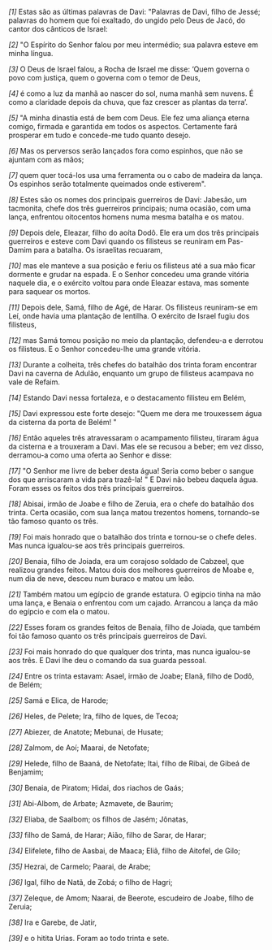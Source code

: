 *[1]* Estas são as últimas palavras de Davi: "Palavras de Davi, filho de Jessé; palavras do homem que foi exaltado, do ungido pelo Deus de Jacó, do cantor dos cânticos de Israel:

*[2]* "O Espírito do Senhor falou por meu intermédio; sua palavra esteve em minha língua.

*[3]* O Deus de Israel falou, a Rocha de Israel me disse: ‘Quem governa o povo com justiça, quem o governa com o temor de Deus,

*[4]* é como a luz da manhã ao nascer do sol, numa manhã sem nuvens. É como a claridade depois da chuva, que faz crescer as plantas da terra’.

*[5]* "A minha dinastia está de bem com Deus. Ele fez uma aliança eterna comigo, firmada e garantida em todos os aspectos. Certamente fará prosperar em tudo e concede-me tudo quanto desejo.

*[6]* Mas os perversos serão lançados fora como espinhos, que não se ajuntam com as mãos;

*[7]* quem quer tocá-los usa uma ferramenta ou o cabo de madeira da lança. Os espinhos serão totalmente queimados onde estiverem".

*[8]* Estes são os nomes dos principais guerreiros de Davi: Jabesão, um tacmonita, chefe dos três guerreiros principais; numa ocasião, com uma lança, enfrentou oitocentos homens numa mesma batalha e os matou.

*[9]* Depois dele, Eleazar, filho do aoíta Dodô. Ele era um dos três principais guerreiros e esteve com Davi quando os filisteus se reuniram em Pas-Damim para a batalha. Os israelitas recuaram,

*[10]* mas ele manteve a sua posição e feriu os filisteus até a sua mão ficar dormente e grudar na espada. E o Senhor concedeu uma grande vitória naquele dia, e o exército voltou para onde Eleazar estava, mas somente para saquear os mortos.

*[11]* Depois dele, Samá, filho de Agé, de Harar. Os filisteus reuniram-se em Leí, onde havia uma plantação de lentilha. O exército de Israel fugiu dos filisteus,

*[12]* mas Samá tomou posição no meio da plantação, defendeu-a e derrotou os filisteus. E o Senhor concedeu-lhe uma grande vitória.

*[13]* Durante a colheita, três chefes do batalhão dos trinta foram encontrar Davi na caverna de Adulão, enquanto um grupo de filisteus acampava no vale de Refaim.

*[14]* Estando Davi nessa fortaleza, e o destacamento filisteu em Belém,

*[15]* Davi expressou este forte desejo: "Quem me dera me trouxessem água da cisterna da porta de Belém! "

*[16]* Então aqueles três atravessaram o acampamento filisteu, tiraram água da cisterna e a trouxeram a Davi. Mas ele se recusou a beber; em vez disso, derramou-a como uma oferta ao Senhor e disse:

*[17]* "O Senhor me livre de beber desta água! Seria como beber o sangue dos que arriscaram a vida para trazê-la! " E Davi não bebeu daquela água. Foram esses os feitos dos três principais guerreiros.

*[18]* Abisai, irmão de Joabe e filho de Zeruia, era o chefe do batalhão dos trinta. Certa ocasião, com sua lança matou trezentos homens, tornando-se tão famoso quanto os três.

*[19]* Foi mais honrado que o batalhão dos trinta e tornou-se o chefe deles. Mas nunca igualou-se aos três principais guerreiros.

*[20]* Benaia, filho de Joiada, era um corajoso soldado de Cabzeel, que realizou grandes feitos. Matou dois dos melhores guerreiros de Moabe e, num dia de neve, desceu num buraco e matou um leão.

*[21]* Também matou um egípcio de grande estatura. O egípcio tinha na mão uma lança, e Benaia o enfrentou com um cajado. Arrancou a lança da mão do egípcio e com ela o matou.

*[22]* Esses foram os grandes feitos de Benaia, filho de Joiada, que também foi tão famoso quanto os três principais guerreiros de Davi.

*[23]* Foi mais honrado do que qualquer dos trinta, mas nunca igualou-se aos três. E Davi lhe deu o comando da sua guarda pessoal.

*[24]* Entre os trinta estavam: Asael, irmão de Joabe; Elanã, filho de Dodô, de Belém;

*[25]* Samá e Elica, de Harode;

*[26]* Heles, de Pelete; Ira, filho de Iques, de Tecoa;

*[27]* Abiezer, de Anatote; Mebunai, de Husate;

*[28]* Zalmom, de Aoí; Maarai, de Netofate;

*[29]* Helede, filho de Baaná, de Netofate; Itai, filho de Ribai, de Gibeá de Benjamim;

*[30]* Benaia, de Piratom; Hidai, dos riachos de Gaás;

*[31]* Abi-Albom, de Arbate; Azmavete, de Baurim;

*[32]* Eliaba, de Saalbom; os filhos de Jasém; Jônatas,

*[33]* filho de Samá, de Harar; Aião, filho de Sarar, de Harar;

*[34]* Elifelete, filho de Aasbai, de Maaca; Eliã, filho de Aitofel, de Gilo;

*[35]* Hezrai, de Carmelo; Paarai, de Arabe;

*[36]* Igal, filho de Natã, de Zobá; o filho de Hagri;

*[37]* Zeleque, de Amom; Naarai, de Beerote, escudeiro de Joabe, filho de Zeruia;

*[38]* Ira e Garebe, de Jatir,

*[39]* e o hitita Urias. Foram ao todo trinta e sete.

